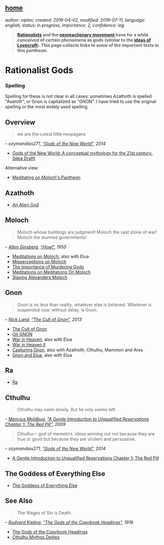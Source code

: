 [home](./index.md)
------------------

*author: niplav, created: 2019-04-02, modified: 2019-07-11, language: english, status: in progress, importance: 2, confidence: log*

> __[Rationalists](https://en.wikipedia.org/wiki/LessWrong) and the
> [neoreactionary movement](https://en.wikipedia.org/wiki/Dark_Enlightenment)
> have for a while conceived of certain phenomena as gods
> (similar to the [ideas of Lovecraft](https://en.wikipedia.org/wiki/Old_One_in_fiction)).
> This page collects links to some of the important texts in this pantheon.__

Rationalist Gods
================

### Spelling

Spelling for these is not clear in all cases: sometimes Azathoth is
spelled "Asatoth", or Gnon is capitalized as "GNON". I have tried to
use the original spelling or the most widely used spelling.

Overview
--------

> we are the cutest little neopagans

*– ozymandias271, [“Gods of the New World"](https://jack-rustier.tumblr.com/post/104365237995/gods-of-the-new-world-a-conceptual-mythology-for), 2014*

* [Gods of the New World: A conceptual mythology for the 21st century. (Idea Draft)](https://jack-rustier.tumblr.com/post/104365237995/gods-of-the-new-world-a-conceptual-mythology-for)

Alternative view:

* [Meditating on Moloch's Pantheon](https://old.reddit.com/r/LessWrongLounge/comments/2cjg1h/meditating_on_molochs_pantheon/)

Azathoth
--------

* [An Alien God](https://www.lesswrong.com/posts/pLRogvJLPPg6Mrvg4/an-alien-god)

Moloch
------

> Moloch whose buildings are judgment! Moloch the vast stone of war! Moloch the stunned governments!

*– [Allen Ginsberg](https://en.wikipedia.org/wiki/Allen_Ginsberg), [“Howl”](https://www.poetryfoundation.org/poems/49303/howl), 1955*

* [Meditations on Moloch](https://slatestarcodex.com/2014/07/30/meditations-on-moloch/), also with Elua
* [Misperceptions on Moloch](https://slatestarcodex.com/2014/08/01/misperceptions-on-moloch/)
* [The Importance of Murdering Gods](https://eldraeverse.com/2016/02/23/the-importance-of-murdering-gods/)
* [Meditations on Meditations On Moloch](http://lifeinafreemarket.tumblr.com/post/146195194023/meditations-on-meditations-on-moloch)
* [Slaying Alexanders Moloch](https://nintil.com/2015/12/24/slaying-alexanders-moloch/)

Gnon
----

> Gnon is no less than reality, whatever else is believed. Whatever is suspended now, without delay, is Gnon.

*– [Nick Land](https://en.wikipedia.org/wiki/Nick_Land), [“The Cult of Gnon”](https://www.xenosystems.net/the-cult-of-gnon/), 2013*

* [The Cult of Gnon](https://www.xenosystems.net/the-cult-of-gnon/)
* [On GNON](https://orthosphere.wordpress.com/2016/03/31/on-gnon/)
* [War in Heaven](http://www.xenosystems.net/war-in-heaven/), also with Elua
* [War in Heaven II](http://www.xenosystems.net/war-in-heaven-ii/)
* [Capturing Gnon](https://archive.fo/aN2L0), also with Azathoth, Cthulhu, Mammon and Ares
* [Gnon and Elua](http://freenortherner.com/2014/08/03/of-gnon/), also with Elua

Ra
--

* [Ra](https://srconstantin.wordpress.com/2016/10/20/ra/)

Cthulhu
-------

> Cthulhu may swim slowly. But he only swims left.

*– [Mencius Moldbug](https://en.wikipedia.org/wiki/Curtis_Yarvin), [“A Gentle Introduction to Unqualified Reservations Chapter 1: The Red Pill”](https://www.unqualified-reservations.org/2009/01/gentle-introduction-to-unqualified/), 2009*

> Cthulhu— god of memetics. Ideas winning out not because they are true or good but because they are virulent and persuasive.

*– ozymandias271, [“Gods of the New World”](https://jack-rustier.tumblr.com/post/104365237995/gods-of-the-new-world-a-conceptual-mythology-for), 2014*

* [A Gentle Introduction to Unqualified Reservations Chapter 1: The Red Pill](https://www.unqualified-reservations.org/2009/01/gentle-introduction-to-unqualified/)

The Goddess of Everything Else
-------------------------------

* [The Goddess of Everything Else](https://slatestarcodex.com/2015/08/17/the-goddess-of-everything-else-2/)

See Also
--------

> The Wages of Sin is Death.

*– [Rudyard Kipling](https://en.wikipedia.org/wiki/Rudyard_Kipling), [“The Gods of the Copybook Headings”](https://en.wikipedia.org/wiki/The_Gods_of_the_Copybook_Headings), 1919*

* [The Gods of the Copybook Headings](http://www.kiplingsociety.co.uk/poems_copybook.htm)
* [Cthulhu Mythos Deities](https://en.wikipedia.org/wiki/Cthulhu_Mythos_deities)
